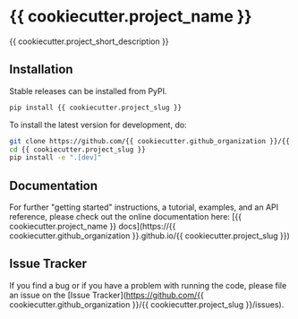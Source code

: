 # {{ cookiecutter.project_name }}

{{ cookiecutter.project_short_description }}

## Installation

Stable releases can be installed from PyPI.

```bash
pip install {{ cookiecutter.project_slug }}
```

To install the latest version for development, do:

```bash
git clone https://github.com/{{ cookiecutter.github_organization }}/{{ cookiecutter.project_slug }}.git
cd {{ cookiecutter.project_slug }}
pip install -e ".[dev]"
```

## Documentation

For further "getting started" instructions, a tutorial, examples, and an API reference,
please check out the online documentation here: [{{ cookiecutter.project_name }} docs](https://{{ cookiecutter.github_organization }}.github.io/{{ cookiecutter.project_slug }})

## Issue Tracker

If you find a bug or if you have a problem with running the code, please file an issue on the [Issue Tracker](https://github.com/{{ cookiecutter.github_organization }}/{{ cookiecutter.project_slug }}/issues).

